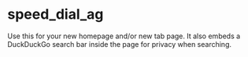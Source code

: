 # speed_dial_ag
Use this for your new homepage and/or new tab page.  It also embeds a DuckDuckGo search bar inside the page for privacy when searching.
